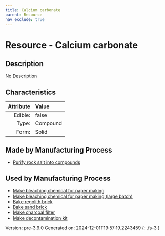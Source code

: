 ```yaml
---
title: Calcium carbonate
parent: Resource
nav_exclude: true
---
```

# Resource - Calcium carbonate

## Description
No Description

## Characteristics

| Attribute      | Value |
|--------:|:------|
|Edible:|false|
|Type:|Compound|
|Form:|Solid|
 
## Made by Manufacturing Process

- [Purify rock salt into compounds](../process/purify-rock-salt-into-compounds.html)

## Used by Manufacturing Process

- [Make bleaching chemical for paper making](../process/make-bleaching-chemical-for-paper-making.html)
- [Make bleaching chemical for paper making (large batch)](../process/make-bleaching-chemical-for-paper-making--large-batch-.html)
- [Bake regolith brick](../process/bake-regolith-brick.html)
- [Bake sand brick](../process/bake-sand-brick.html)
- [Make charcoal filter](../process/make-charcoal-filter.html)
- [Make decontamination kit](../process/make-decontamination-kit.html)


    

Version: pre-3.9.0 Generated on: 2024-12-01T19:57:19.2243459
{: .fs-3 }
